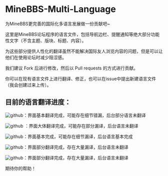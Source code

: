 # MineBBS-Multi-Language

为MineBBS更完善的国际化多语言发展做一份贡献吧~

这里是MineBBS论坛程序的语言文件，包括导航边栏、提醒通知等绝大部分功能性文字（不含主题、版块、标题、内容）。

为这些部分提供人性化的翻译虽然不能解决国际友人浏览内容的问题，但是可以让他们在使用论坛时减少阻涩感。

我们建议 Fork 后进行修改，然后以 Pull requests 的方式进行贡献。

你可以在现有语言文件上进行翻译、修正，也可以在issue中提出新建语言文件（我会创建过来上传）。


## 目前的语言翻译进度：

![github](https://img.shields.io/badge/简体中文-89%25-red)：界面基本翻译完成，可能存在细节错漏，后台部分语言未翻译

![github](https://img.shields.io/badge/繁體中文-68%25-green) ：界面大体翻译完成，可能存在部分漏译，后台语言未翻译

![github](https://img.shields.io/badge/English-97%25-blue)：界面基本完成，可能存在细节漏译，后台语言基本完成

![github](https://img.shields.io/badge/العربية-33%25-yellow)：界面部分翻译完成，存在大量漏译，后台语言未翻译 

![github](https://img.shields.io/badge/Русский-27%25-white)：界面部分翻译完成，存在大量漏译，后台语言未翻译

期待你的帮助！

